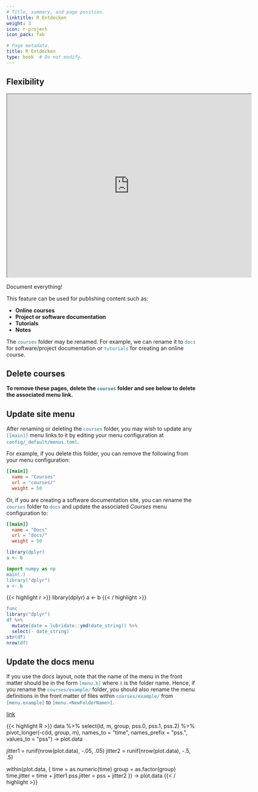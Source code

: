 ```yaml
---
# Title, summary, and page position.
linktitle: R Entdecken
weight: 3
icon: r-project
icon_pack: fab

# Page metadata.
title: R Entdecken
type: book  # Do not modify.
---
```


<style>
code{
  color: #2a7792;
}
.hljs{
  font-size: 16px
}

</style>

## Flexibility

<iframe src="https://drive.google.com/file/d/117bRqbY9wjSy8M7jakcYDjBxtYTMldmF/preview" width="640" height="480" allow="autoplay"></iframe>

Document everything!

This feature can be used for publishing content such as:

* **Online courses**
* **Project or software documentation**
* **Tutorials**
* **Notes**

The `courses` folder may be renamed. For example, we can rename it to `docs` for software/project documentation or `tutorials` for creating an online course.

## Delete courses

**To remove these pages, delete the `courses` folder and see below to delete the associated menu link.**

## Update site menu

After renaming or deleting the `courses` folder, you may wish to update any `[[main]]` menu links to it by editing your menu configuration at `config/_default/menus.toml`.

For example, if you delete this folder, you can remove the following from your menu configuration:

```toml
[[main]]
  name = "Courses"
  url = "courses/"
  weight = 50
```

Or, if you are creating a software documentation site, you can rename the `courses` folder to `docs` and update the associated *Courses* menu configuration to:

```toml
[[main]]
  name = "Docs"
  url = "docs/"
  weight = 50
```

```R
library(dplyr)
a <- b
```

```python
import numpy as np
main(.)
library("dplyr")
a <- b
```

{{< highlight r >}}
library(dplyr)
a <- b
{{< / highlight >}}


```js
func
library("dplyr")
df %>%
  mutate(date = lubridate::ymd(date_string)) %>%
  select(- date_string)
str(df)
nrow(df)
```




## Update the docs menu

If you use the *docs* layout, note that the name of the menu in the front matter should be in the form `[menu.X]` where `X` is the folder name. Hence, if you rename the `courses/example/` folder, you should also rename the menu definitions in the front matter of files within `courses/example/` from `[menu.example]` to `[menu.<NewFolderName>]`.

[link](google.de)


{{< highlight R >}}
data %>%
  select(id, m, group, pss.0,
         pss.1, pss.2) %>%
  pivot_longer(-c(id, group, m),
               names_to = "time",
               names_prefix = "pss.",
               values_to = "pss") -> plot.data

jitter1 = runif(nrow(plot.data), -.05, .05)
jitter2 = runif(nrow(plot.data), -.5, .5)

within(plot.data, {
  time = as.numeric(time)
  group = as.factor(group)
  time.jitter = time + jitter1
  pss.jitter = pss + jitter2
}) -> plot.data
{{< / highlight >}}
